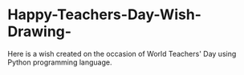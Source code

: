 # Happy-Teachers-Day-Wish-Drawing-
Here is a wish created on the occasion of World Teachers' Day using Python programming language.
